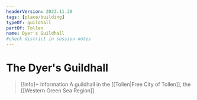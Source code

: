 ```yaml
---
headerVersion: 2023.11.20
tags: [place/building]
typeOf: guildhall
partOf: Tollen
name: Dyer's Guildhall
#check district in session notes
---
```

# The Dyer's Guildhall
>[!info]+ Information
> A guildhall in the [[Tollen|Free City of Tollen]], the [[Western Green Sea Region]]

